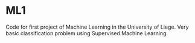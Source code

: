 # ML1
Code for first project of Machine Learning in the University of Liege. 
Very basic classification problem using Supervised Machine Learning. 
